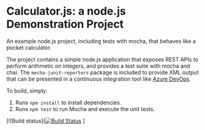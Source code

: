 Calculator.js: a node.js Demonstration Project
==============================================
An example node.js project, including tests with mocha, that behaves like
a pocket calculator.

The project contains a simple node.js application that exposes REST APIs
to perform arithmetic on integers, and provides a test suite with mocha
and chai.  The `mocha-junit-reporters` package is included to provide XML
output that can be presented in a continuous integration tool like
[Azure DevOps](https://azure.com/devops).

To build, simply:

1. Runs `npm install` to install dependencies.
2. Runs `npm test` to run Mocha and execute the unit tests.

[![Build status]([![Build Status](https://dev.azure.com/FernandolucianoGomez/Integrate%20Your%20GitHub%20Projects%20With%20Azure%20Pipelines/_apis/build/status/fernandolgomez.calculator?branchName=master)](https://dev.azure.com/FernandolucianoGomez/Integrate%20Your%20GitHub%20Projects%20With%20Azure%20Pipelines/_build/latest?definitionId=8&branchName=master)
]

